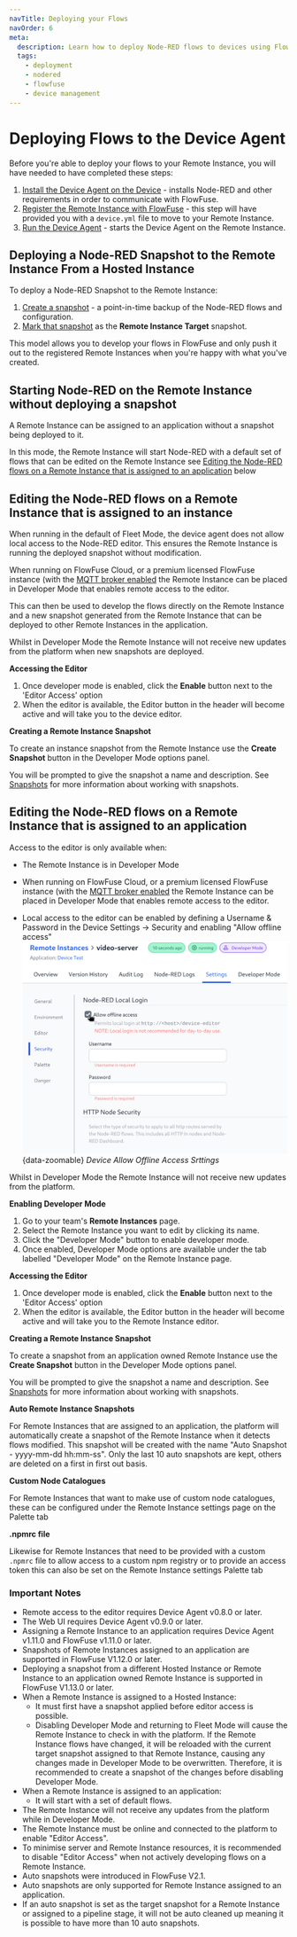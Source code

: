 ```yaml
---
navTitle: Deploying your Flows
navOrder: 6
meta:
  description: Learn how to deploy Node-RED flows to devices using FlowFuse, enabling seamless development and deployment processes.
  tags:
    - deployment
    - nodered
    - flowfuse
    - device management
---
```


# Deploying Flows to the Device Agent

Before you're able to deploy your flows to your Remote Instance,
you will have needed to have completed these steps:

1. [Install the Device Agent on the Device](./install/overview.md) - installs Node-RED and other requirements in order to communicate with FlowFuse.
2. [Register the Remote Instance with FlowFuse](./register.md) - this step will have provided you with a `device.yml` file to move to your Remote Instance.
3. [Run the Device Agent](./running.md) - starts the Device Agent on the Remote Instance.

## Deploying a Node-RED Snapshot to the Remote Instance From a Hosted Instance

To deploy a Node-RED Snapshot to the Remote Instance:

1. [Create a snapshot](../user/snapshots.md#create-a-snapshot) - a point-in-time
backup of the Node-RED flows and configuration.
2. [Mark that snapshot](../user/snapshots.md#setting-a-device-target-snapshot) as the **Remote Instance Target** snapshot.

This model allows you to develop your flows in FlowFuse and only push it out
to the registered Remote Instances when you're happy with what you've created.

## Starting Node-RED on the Remote Instance without deploying a snapshot

A Remote Instance can be assigned to an application without a snapshot being deployed to it.

In this mode, the Remote Instance will start Node-RED with a default set of flows that can
be edited on the Remote Instance see [Editing the Node-RED flows on a Remote Instance that is assigned to an application](#editing-the-node-red-flows-on-a-remote-instance-that-is-assigned-to-an-application) below

## Editing the Node-RED flows on a Remote Instance that is assigned to an instance

When running in the default of Fleet Mode, the device agent does not allow local access to the 
Node-RED editor. This ensures the Remote Instance is running the deployed snapshot without modification.

When running on FlowFuse Cloud, or a premium licensed FlowFuse instance (with the
[MQTT broker enabled](https://flowfuse.com/docs/contribute/local/#setting-up-mosquitto-(optional))
the Remote Instance can be placed in Developer Mode that enables remote access to the editor. 

This can then be used to develop the flows directly on the Remote Instance and a new snapshot
generated from the Remote Instance that can be deployed to other Remote Instances in the application.

Whilst in Developer Mode the Remote Instance will not receive new updates from the platform
when new snapshots are deployed.

**Accessing the Editor**

1. Once developer mode is enabled, click the **Enable** button next to the 'Editor Access' option
2. When the editor is available, the Editor button in the header will become active and will take you to the device editor.

**Creating a Remote Instance Snapshot**

To create an instance snapshot from the Remote Instance use the **Create Snapshot** button
in the Developer Mode options panel.

You will be prompted to give the snapshot a name and description. See [Snapshots](../user/snapshots.md) for more information
about working with snapshots.

## Editing the Node-RED flows on a Remote Instance that is assigned to an application

Access to the editor is only available when:

* The Remote Instance is in Developer Mode

* When running on FlowFuse Cloud, or a premium licensed FlowFuse instance (with the
[MQTT broker enabled](https://flowfuse.com/docs/contribute/local/#setting-up-mosquitto-(optional))
the Remote Instance can be placed in Developer Mode that enables remote access to the editor.

* Local access to the editor can be enabled by defining a Username & Password in the Device 
  Settings -> Security and enabling "Allow offline access"
  ![Device Allow Offline Access Settings](./images/device-local-access.png){data-zoomable}
  _Device Allow Offline Access Srttings_

Whilst in Developer Mode the Remote Instance will not receive new updates from the platform.

**Enabling Developer Mode**

1. Go to your team's **Remote Instances** page.
2. Select the Remote Instance you want to edit by clicking its name.
3. Click the "Developer Mode" button to enable developer mode.
4. Once enabled, Developer Mode options are available under the tab labelled "Developer Mode" on the Remote Instance page.

**Accessing the Editor**

1. Once developer mode is enabled, click the **Enable** button next to the 'Editor Access' option
2. When the editor is available, the Editor button in the header will become active and will take you to the Remote Instance editor.

**Creating a Remote Instance Snapshot**

To create a snapshot from an application owned Remote Instance use the **Create Snapshot** button
in the Developer Mode options panel.

You will be prompted to give the snapshot a name and description. See [Snapshots](../user/snapshots.md) for more information
about working with snapshots.

**Auto Remote Instance Snapshots**

For Remote Instances that are assigned to an application, the platform will automatically create a snapshot of the Remote Instance
when it detects flows modified. This snapshot will be created with the name "Auto Snapshot - yyyy-mm-dd hh:mm-ss".
Only the last 10 auto snapshots are kept, others are deleted on a first in first out basis.

**Custom Node Catalogues**

For Remote Instances that want to make use of custom node catalogues, these can be configured 
under the Remote Instance settings page on the Palette tab

**.npmrc file**

Likewise for Remote Instances that need to be provided with a custom `.npmrc` file to allow access
to a custom npm registry or to provide an access token this can also be set on the Remote Instance
settings Palette tab


### Important Notes

* Remote access to the editor requires Device Agent v0.8.0 or later.
* The Web UI requires Device Agent v0.9.0 or later.
* Assigning a Remote Instance to an application requires Device Agent v1.11.0 and FlowFuse v1.11.0 or later.
* Snapshots of Remote Instances assigned to an application are supported in FlowFuse V1.12.0 or later.
* Deploying a snapshot from a different Hosted Instance or Remote Instance to an application owned Remote Instance is supported in FlowFuse V1.13.0 or later.
* When a Remote Instance is assigned to a Hosted Instance:
    * It must first have a snapshot applied before editor access is possible.
    * Disabling Developer Mode and returning to Fleet Mode will cause the Remote Instance to check in with the platform.
    If the Remote Instance flows have changed, it will be reloaded with the current target snapshot assigned to that Remote Instance,
    causing any changes made in Developer Mode to be overwritten. Therefore, it is recommended to create a snapshot
    of the changes before disabling Developer Mode.
* When a Remote Instance is assigned to an application:
    * It will start with a set of default flows.
* The Remote Instance will not receive any updates from the platform while in Developer Mode.
* The Remote Instance must be online and connected to the platform to enable "Editor Access".
* To minimise server and Remote Instance resources, it is recommended to disable "Editor Access" when not actively developing flows on a Remote Instance.
* Auto snapshots were introduced in FlowFuse V2.1.
* Auto snapshots are only supported for Remote Instance assigned to an application.
* If an auto snapshot is set as the target snapshot for a Remote Instance or assigned to a pipeline stage, it will not be auto cleaned up meaning it is possible to have more than 10 auto snapshots.
